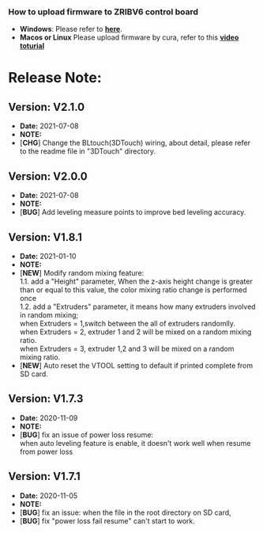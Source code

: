 ### How to upload firmware to ZRIBV6 control board
- **Windows**: 
Please refer to [**here**](https://github.com/ZONESTAR3D/Firmware/tree/master/Firmware_Upload_tool_for_ZRIB_ZMIB).  
- **Macos or Linux** Please upload firmware by cura, refer to this [**video toturial**](https://www.youtube.com/watch?v=I7Kn7YI0fIo)  

# Release Note:
## Version: V2.1.0
- **Date:**    2021-07-08  
- **NOTE:** 
- [**CHG**] Change the BLtouch(3DTouch) wiring, about detail, please refer to the readme file in "3DTouch" directory.

## Version: V2.0.0
- **Date:**    2021-07-08  
- **NOTE:** 
- [**BUG**] Add leveling measure points to improve bed leveling accuracy.  
  
## Version: V1.8.1
- **Date:**    2021-01-10    
- **NOTE:**   
- [**NEW**] Modify random mixing feature:  
    1.1. add a "Height" parameter, When the z-axis height change is greater than or equal to this value, the color mixing ratio change is performed once  
    1.2. add a "Extruders" parameter, it means how many extruders involved in random mixing;  
    when Extruders = 1,switch between the all of extruders randomlly.  
    when Extruders = 2, extruder 1 and 2 will be mixed on a random mixing ratio.  
    when Extruders = 3, extruder 1,2 and 3 will be mixed on a random mixing ratio.  
- [**NEW**] Auto reset the VTOOL setting to default if printed complete from SD card.  

## Version: V1.7.3  
- **Date:**    2020-11-09  
- **NOTE:**  
- [**BUG**] fix an issue of power loss resume:  
when auto leveling feature is enable, it doesn't work well when resume from power loss  

## Version: V1.7.1
- **Date:**    2020-11-05  
- **NOTE:**  
- [**BUG**] fix an issue: when the file in the root directory on SD card, 
- [**BUG**] fix "power loss fail resume" can't start to work.



